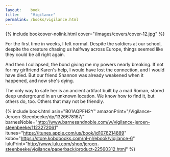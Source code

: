 ```yaml
---
layout:    book
title:     "Vigilance"
permalink: /books/vigilance.html
---
```


{% include bookcover-nolink.html cover="/images/covers/cover-12.jpg" %}

For the first time in weeks, I felt normal. Despite the soldiers at our school, despite the creature chasing us halfway across Europe, things seemed like they could be all right again.

And then I collapsed, the bond giving me my powers nearly breaking. If not for my girlfriend Karen's help, I would have lost the connection, and I would have died. But our friend Shannon was already weakened when it happened, and now she's dying.

The only way to safe her is an ancient artifact built by a mad Roman, stored deep underground in an unknown location. We know how to find it, but others do, too. Others that may not be friendly.

{% include book.html asin="B01AQPFH2Y" amazonPrint="/Vigilance-Jeroen-Steenbeeke/dp/1326678167/" barnesNoble="http://www.barnesandnoble.com/w/vigilance-jeroen-steenbeeke/1123272061" itunes="https://itunes.apple.com/us/book/id1076214889" kobo="https://store.kobobooks.com/nl-nl/ebook/vigilance-6" luluPrint="http://www.lulu.com/shop/jeroen-steenbeeke/vigilance/paperback/product-22560312.html" %}


